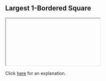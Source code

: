 ##  Largest 1-Bordered Square 

<iframe></iframe>

Click [here](Explanation.md) for an explanation.

